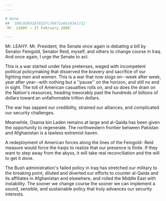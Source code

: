```yaml
---
---

# None
## `180c8d9818f01bfc78471a66143e1712`
`Mr. LEAHY — 27 February 2008`

---
```



Mr. LEAHY. Mr. President, the Senate once again is debating a bill by 
Senator Feingold, Senator Reid, myself, and others to change course in 
Iraq. And once again, I urge the Senate to act.

This is a war started under false pretenses, waged with incompetent 
political policymaking that disserved the bravery and sacrifice of our 
fighting men and women. This is a war that now slogs on--week after 
week, year after year--with nothing but a ''pause'' on the horizon, and 
still no end in sight. The toll of American casualties rolls on, and so 
does the drain on the Nation's resources, heading inexorably past the 
hundreds of billions of dollars toward an unfathomable trillion 
dollars.

The war has sapped our credibility, strained our alliances, and 
complicated our security challenges.

Meanwhile, Osama bin Laden remains at large and al-Qaida has been 
given the opportunity to regenerate. The northwestern frontier between 
Pakistan and Afghanistan is a lawless extremist haven.

A redeployment of American forces along the lines of the Feingold-
Reid measure would force the Iraqis to realize that our presence is 
finite. If they want to step away from the abyss, it will take real 
reconciliation and the will to get it done.

The Bush administration's failed policy in Iraq has stretched our 
military to the breaking point, diluted and diverted our efforts to 
counter al-Qaida and its affiliates in Afghanistan and elsewhere, and 
roiled the Middle East with instability. The sooner we change course 
the sooner we can implement a sound, sensible, and sustainable policy 
that truly advances our security interests.